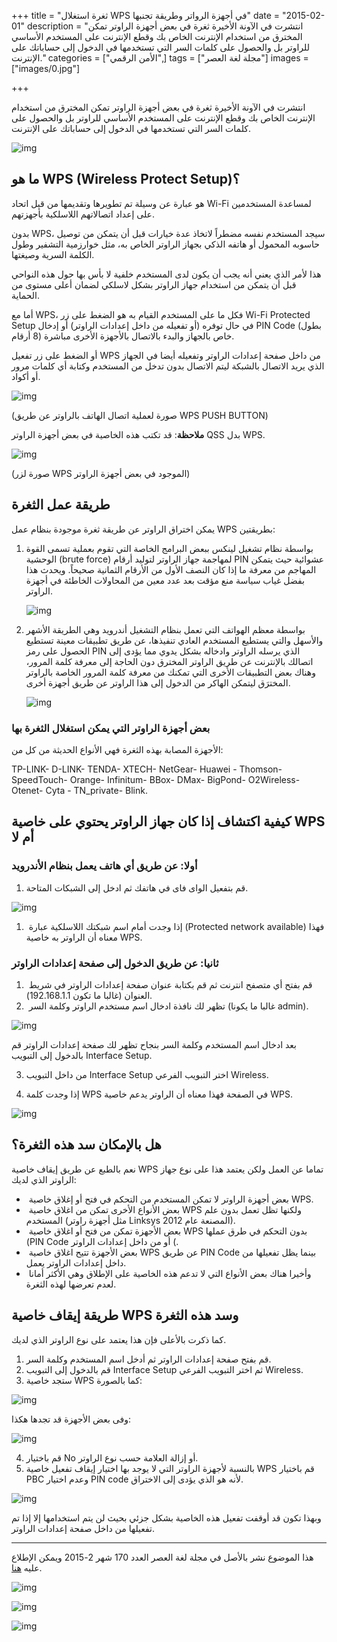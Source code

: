 +++
title = "ثغرة استغلال WPS في أجهزة الرواتر وطريقة تجنبها"
date = "2015-02-01"
description = "انتشرت في الآونة الأخيرة ثغرة في بعض أجهزة الراوتر تمكن المخترق من استخدام الإنترنت الخاص بك وقطع الإنترنت على المستخدم الأساسي للراوتر بل والحصول على كلمات السر التي تستخدمها في الدخول إلى حساباتك على الإنترنت."
categories = ["اﻷمن الرقمي",]
tags = ["مجلة لغة العصر"]
images = ["images/0.jpg"]

+++

انتشرت في الآونة الأخيرة ثغرة في بعض أجهزة الراوتر تمكن المخترق من استخدام الإنترنت الخاص بك وقطع الإنترنت على المستخدم الأساسي للراوتر بل والحصول على كلمات السر التي تستخدمها في الدخول إلى حساباتك على الإنترنت.

![img](images/0.jpg)
 

## ما هو WPS (Wireless Protect Setup)؟

 هو عبارة عن وسيلة تم تطويرها وتقديمها من قبل اتحاد Wi-Fi لمساعدة المستخدمين على إعداد اتصالاتهم اللاسلكية بأجهزتهم.

بدون WPS، سيجد المستخدم نفسه مضطراً لاتخاذ عدة خيارات قبل أن يتمكن من توصيل حاسوبه المحمول أو هاتفه الذكي بجهاز الراوتر الخاص به، مثل خوارزمية التشفير وطول الكلمة السرية وصيغتها.

هذا لأمر الذي يعني أنه يجب أن يكون لدى المستخدم خلفية لا بأس بها حول هذه النواحي قبل أن يتمكن من استخدام جهاز الراوتر بشكل لاسلكي لضمان أعلى مستوى من الحماية.

 أما مع WPS، فكل ما على المستخدم القيام به هو الضغط على زر Wi-Fi Protected Setup في حال توفره (أو تفعيله من داخل إعدادات الراوتر) أو إدخال PIN Code (بطول 8 أرقام) خاص بالجهاز والبدء بالاتصال بالأجهزة الأخرى مباشرة.

أو الضغط على زر تفعيل WPS من داخل صفحة إعدادات الراوتر وتفعيله أيضا في الجهاز الذي يريد الاتصال بالشبكة ليتم الاتصال بدون تدخل من المستخدم وكتابة أي كلمات مرور أو أكواد.

![img](images/1.png)

(صورة لعملية اتصال الهاتف بالراوتر عن طريق WPS PUSH BUTTON)

**ملاحظة**: قد تكتب هذه الخاصية في بعض أجهزة الراوتر QSS بدل WPS.

![img](images/2.jpg)

(صورة لزر WPS الموجود في بعض أجهزة الراوتر)

## طريقة عمل الثغرة

يمكن اختراق الراوتر عن طريقة ثغرة موجودة بنظام عمل WPS بطريقتين:

1. بواسطة نظام تشغيل لينكس ببعض البرامج الخاصة التي تقوم بعملية تسمى القوة الوحشية (brute force) لمهاجمة جهاز الراوتر لتوليد أرقام PIN عشوائية حيث يتمكن المهاجم من معرفة ما إذا كان النصف الأول من الأرقام الثمانية صحيحاً. ويحدث هذا بفضل غياب سياسة منع مؤقت بعد عدد معين من المحاولات الخاطئة في أجهزة الراوتر.

   ![img](images/3.jpg)

2. بواسطة معظم الهواتف التي تعمل بنظام التشغيل أندرويد وهي الطريقة الأشهر والأسهل والتي يستطيع المستخدم العادي تنفيذها، عن طريق تطبيقات معينة تستطيع الحصول على رمز PIN الذي يرسله الراوتر وادخاله بشكل يدوي مما يؤدى إلى اتصالك بالإنترنت عن طريق الراوتر المخترق دون الحاجة إلى معرفة كلمة المرور، وهناك بعض التطبيقات الأخرى التي تمكنك من معرفة كلمة المرور الخاصة بالراوتر المخترَق ليتمكن الهاكر من الدخول إلى هذا الراوتر عن طريق أجهزة أخرى.

   ![img](images/4.jpg)

### بعض أجهزة الراوتر التي يمكن استغلال الثغرة بها

الأجهزة المصابة بهذه الثغرة فهي الأنواع الحديثة من كل من:

TP-LINK- D-LINK- TENDA- XTECH- NetGear- Huawei - Thomson- SpeedTouch- Orange- Infinitum- BBox- DMax- BigPond- O2Wireless- Otenet- Cyta - TN_private- Blink.

## كيفية اكتشاف إذا كان جهاز الراوتر يحتوي على خاصية WPS أم لا

### أولا: عن طريق أي هاتف يعمل بنظام الأندرويد

1. قم بتفعيل الواى فاى في هاتفك ثم ادخل إلى الشبكات المتاحة.

![img](images/5.png)


 

1. ​	إذا وجدت أمام اسم شبكتك اللاسلكية عبارة (Protected network available) فهذا معناه أن الراوتر به خاصية WPS.

### ثانيا: عن طريق الدخول إلى صفحة إعدادات الراوتر

1. ​	قم بفتح أي متصفح انترنت ثم قم بكتابة عنوان صفحة إعدادات الراوتر في شريط العنوان (غالبا ما تكون 192.168.1.1).
2. ​	تظهر لك نافذة ادخال اسم مستخدم الراوتر وكلمة السر (غالبا ما يكونا admin).

![img](images/6.jpg)

بعد ادخال اسم المستخدم وكلمة السر بنجاح تظهر لك صفحة إعدادات الراوتر قم بالدخول إلى التبويب Interface Setup.

3. من داخل التبويب Interface Setup اختر التبويب الفرعي Wireless.

4. إذا وجدت كلمة WPS في الصفحة فهذا معناه أن الراوتر يدعم خاصية WPS.

![img](images/7.jpg)

## هل بالإمكان سد هذه الثغرة؟

نعم بالطبع عن طريق إيقاف خاصية WPS تماما عن العمل ولكن يعتمد هذا على نوع جهاز الراوتر الذي لديك:

- ​	بعض أجهزة الراوتر لا تمكن المستخدم من التحكم في فتح أو إغلاق خاصية WPS.
- ​	بعض الأنواع الأخرى تمكن من اغلاق خاصية WPS ولكنها تظل تعمل بدون علم المستخدم (مثل أجهزة راوتر Linksys المصنعة عام 2012).
- ​	بعض الأجهزة تمكن من فتح أو اغلاق خاصية WPS بدون التحكم في طرق عملها (PIN Code أو من داخل إعدادات الراوتر (.
- ​	بعض الأجهزة تتيح اغلاق خاصية WPS عن طريق PIN Code بينما يظل تفعيلها من داخل إعدادات الراوتر يعمل.
- ​	وأخيرا هناك بعض الأنواع التي لا تدعم هذه الخاصية على الإطلاق وهي الأكثر أمانا لعدم تعرضها لهذه الثغرة.



## طريقة إيقاف خاصية WPS وسد هذه الثغرة

كما ذكرت بالأعلى فإن هذا يعتمد على نوع الراوتر الذي لديك.

1. قم بفتح صفحة إعدادات الراوتر ثم أدخل اسم المستخدم وكلمة السر.
2. قم بالدخول إلى التبويب Interface Setup ثم اختر التبويب الفرعي Wireless.
3. ستجد خاصية WPS كما بالصورة:

![img](images/8.jpg)

وفى بعض الأجهزة قد تجدها هكذا:

![img](images/9.jpg)

4. قم باختيار No أو إزالة العلامة حسب نوع الراوتر.
5. بالنسبة لأجهزة الراوتر التي لا يوجد بها اختيار إيقاف تفعيل خاصية WPS قم باختيار PBC وعدم اختيار PIN code لأنه هو الذي يؤدى إلى الاختراق.

![img](images/7.jpg)


 وبهذا تكون قد أوقفت تفعيل هذه الخاصية بشكل جزئي بحيث لن يتم استخدامها إلا إذا تم تفعيلها من داخل صفحة إعدادات الراوتر.

---

هذا الموضوع نشر باﻷصل في مجلة لغة العصر العدد 170 شهر 2-2015 ويمكن الإطلاع عليه [هنا](https://drive.google.com/file/d/18og9TY-oWYdZ6mV5bVsdI8ksz2zGyNtK/view?usp=sharing).

![img](images/170-1.png)

![img](images/170-4.png)

![img](images/170-5.png)
